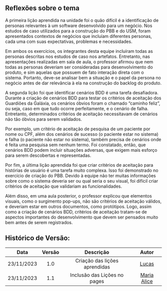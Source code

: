 ##	Reflexões sobre o tema

A primeira lição aprendida na unidade foi o quão difícil é a identificação de personas relevantes à um software desenvolvido para um negócio. Nos estudos de caso utilizados para a construção do PBB e do USM, foram apresentados contextos de negócios que incluíam diferentes personas, cada uma com suas expectativas, problemas e necessidades.

Em ambos os exercícios, os integrantes desta equipe incluíram todas as personas descritas nos estudos de caso nos artefatos. Entretanto, nas apresentações realizadas em sala de aula, o professor afirmou que nem todas as personas deveriam ser consideradas para desenvolvimento do produto, e sim aquelas que possuem de fato interação direta com o sistema. Portanto, deve-se analisar bem a situação e o papel da persona no negócio antes de dar relevância à ela na construção do backlog do produto.

A segunda lição foi que identificar cenários BDD é uma tarefa desafiadora. Durante a criação de cenários BDD para testar os critérios de aceitação dos Guardiões da Galáxia, os cenários óbvios foram o chamado “caminho feliz”, ou seja, caso em que tudo ocorre perfeitamente, e o cenário de falha. Entretanto, determinados critérios de aceitação necessitavam de cenários não tão óbvios para serem validados. 

Por exemplo, um critério de aceitação de pesquisa de um paciente por nome ou CPF, além dos cenários de sucesso (o paciente estar no sistema) e falha (o paciente não estar no sistema), também precisa de cenários onde é feita uma pesquisa sem nenhum termo. Foi constatado, então, que cenários BDD podem incluir situações adversas, que exigem mais esforço para serem descobertas e representadas.

Por fim, a última lição aprendida foi que criar critérios de aceitação para histórias de usuário é uma tarefa muito complexa. Isso foi demonstrado no exercício de criação do PBB. Devido à equipe não ter muitas informações sobre como o sistema deveria ser ou qual seria o seu visual, foi difícil criar critérios de aceitação que validariam as funcionalidades. 

Além disso, em uma aula posterior, o professor explicou que elementos visuais, como o surgimento pop-ups, não são critérios de aceitação válidos, e deveriam estar em outros documentos, como protótipos. Logo, assim como a criação de cenários BDD, critérios de aceitação tratam-se de aspectos importantes do desenvolvimento que devem ser pensados muito bem antes de serem registrados.

##  Histórico de Versão:

| **Data** | **Versão** | **Descrição** | **Autor** |
| :--------: | :--------: | :--------:  | :--------: | 
| 23/11/2023 | 1.0 | Criação das lições aprendidas  | [Lucas](https://github.com/LucasSpinosa)  |
| 23/11/2023 | 1.1 | Inclusão das Lições no pages  | [Maria Alice](https://github.com/Maliz30)  |

